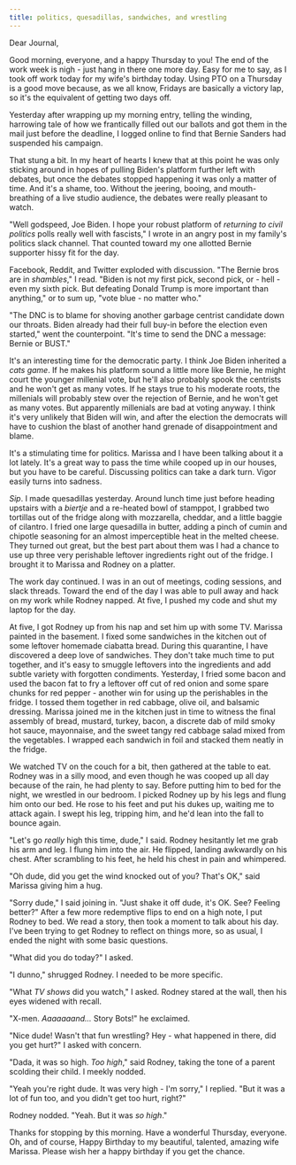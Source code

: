 ```yaml
---
title: politics, quesadillas, sandwiches, and wrestling
---
```


Dear Journal,

Good morning, everyone, and a happy Thursday to you!  The end of the
work week is nigh - just hang in there one more day.  Easy for me to
say, as I took off work today for my wife's birthday today.  Using PTO
on a Thursday is a good move because, as we all know, Fridays are
basically a victory lap, so it's the equivalent of getting two days
off.

Yesterday after wrapping up my morning entry, telling the winding,
harrowing tale of how we frantically filled out our ballots and got
them in the mail just before the deadline, I logged online to find
that Bernie Sanders had suspended his campaign.

That stung a bit.  In my heart of hearts I knew that at this point he
was only sticking around in hopes of pulling Biden's platform further
left with debates, but once the debates stopped happening it was only
a matter of time.  And it's a shame, too.  Without the jeering,
booing, and mouth-breathing of a live studio audience, the debates
were really pleasant to watch.

"Well godspeed, Joe Biden.  I hope your robust platform of _returning
to civil politics_ polls really well with fascists," I wrote in an
angry post in my family's politics slack channel.  That counted toward
my one allotted Bernie supporter hissy fit for the day.

Facebook, Reddit, and Twitter exploded with discussion.  "The Bernie
bros are in _shambles_," I read.  "Biden is not my first pick, second
pick, or - hell - even my sixth pick.  But defeating Donald Trump is
more important than anything," or to sum up, "vote blue - no matter
who."

"The DNC is to blame for shoving another garbage centrist candidate
down our throats.  Biden already had their full buy-in before the
election even started," went the counterpoint.  "It's time to send the
DNC a message: Bernie or BUST."

It's an interesting time for the democratic party.  I think Joe Biden
inherited a _cats game_.  If he makes his platform sound a little more
like Bernie, he might court the younger millenial vote, but he'll also
probably spook the centrists and he won't get as many votes.  If he
stays true to his moderate roots, the millenials will probably stew
over the rejection of Bernie, and he won't get as many votes.  But
apparently millenials are bad at voting anyway.  I think it's very
unlikely that Biden will win, and after the election the democrats
will have to cushion the blast of another hand grenade of
disappointment and blame.

It's a stimulating time for politics.  Marissa and I have been talking
about it a lot lately.  It's a great way to pass the time while cooped
up in our houses, but you have to be careful.  Discussing politics can
take a dark turn.  Vigor easily turns into sadness.

_Sip_.  I made quesadillas yesterday.  Around lunch time just before
heading upstairs with a _biertje_ and a re-heated bowl of stamppot, I
grabbed two tortillas out of the fridge along with mozzarella,
cheddar, and a little baggie of cilantro.  I fried one large
quesadilla in butter, adding a pinch of cumin and chipotle seasoning
for an almost imperceptible heat in the melted cheese.  They turned
out great, but the best part about them was I had a chance to use up
three very perishable leftover ingredients right out of the fridge.  I
brought it to Marissa and Rodney on a platter.

The work day continued.  I was in an out of meetings, coding sessions,
and slack threads.  Toward the end of the day I was able to pull away
and hack on my work while Rodney napped.  At five, I pushed my code
and shut my laptop for the day.

At five, I got Rodney up from his nap and set him up with some TV.
Marissa painted in the basement.  I fixed some sandwiches in the
kitchen out of some leftover homemade ciabatta bread.  During this
quarantine, I have discovered a deep love of sandwiches.  They don't
take much time to put together, and it's easy to smuggle leftovers
into the ingredients and add subtle variety with forgotten condiments.
Yesterday, I fried some bacon and used the bacon fat to fry a leftover
off cut of red onion and some spare chunks for red pepper - another
win for using up the perishables in the fridge.  I tossed them
together in red cabbage, olive oil, and balsamic dressing.  Marissa
joined me in the kitchen just in time to witness the final assembly of
bread, mustard, turkey, bacon, a discrete dab of mild smoky hot sauce,
mayonnaise, and the sweet tangy red cabbage salad mixed from the
vegetables.  I wrapped each sandwich in foil and stacked them neatly
in the fridge.

We watched TV on the couch for a bit, then gathered at the table to
eat.  Rodney was in a silly mood, and even though he was cooped up all
day because of the rain, he had plenty to say.  Before putting him to
bed for the night, we wrestled in our bedroom.  I picked Rodney up by
his legs and flung him onto our bed.  He rose to his feet and put his
dukes up, waiting me to attack again.  I swept his leg, tripping him,
and he'd lean into the fall to bounce again.

"Let's go _really_ high this time, dude," I said.  Rodney hesitantly
let me grab his arm and leg.  I flung him into the air.  He flipped,
landing awkwardly on his chest.  After scrambling to his feet, he held
his chest in pain and whimpered.

"Oh dude, did you get the wind knocked out of you?  That's OK," said
Marissa giving him a hug.

"Sorry dude," I said joining in.  "Just shake it off dude, it's OK.
See?  Feeling better?"  After a few more redemptive flips to end on a
high note, I put Rodney to bed.  We read a story, then took a moment
to talk about his day.  I've been trying to get Rodney to reflect on
things more, so as usual, I ended the night with some basic questions.

"What did you do today?" I asked.

"I dunno," shrugged Rodney.  I needed to be more specific.

"What _TV shows_ did you watch," I asked.  Rodney stared at the wall,
then his eyes widened with recall.

"X-men.  _Aaaaaaand..._ Story Bots!" he exclaimed.

"Nice dude!  Wasn't that fun wrestling?  Hey - what happened in there,
did you get hurt?" I asked with concern.

"Dada, it was so high.  _Too high_," said Rodney, taking the tone of a
parent scolding their child.  I meekly nodded.

"Yeah you're right dude.  It was very high - I'm sorry," I replied.
"But it was a lot of fun too, and you didn't get too hurt, right?"

Rodney nodded.  "Yeah.  But it was _so high_."

Thanks for stopping by this morning.  Have a wonderful Thursday,
everyone.  Oh, and of course, Happy Birthday to my beautiful,
talented, amazing wife Marissa.  Please wish her a happy birthday if
you get the chance.
